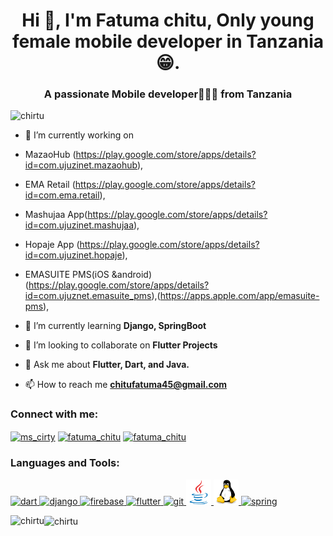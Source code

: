 <h1 align="center">Hi 👋, I'm Fatuma chitu, Only young female mobile developer in Tanzania😁.</h1>
<h3 align="center">A passionate Mobile developer👩🏻‍💻 from Tanzania</h3>


<p align="left"> <img src="https://komarev.com/ghpvc/?username=chirtu&label=Profile%20views&color=0e75b6&style=flat" alt="chirtu" /> </p>

- 🔭 I’m currently working on 
- MazaoHub (https://play.google.com/store/apps/details?id=com.ujuzinet.mazaohub),
-  EMA Retail (https://play.google.com/store/apps/details?id=com.ema.retail), 
-  Mashujaa App(https://play.google.com/store/apps/details?id=com.ujuzinet.mashujaa),
-  Hopaje App (https://play.google.com/store/apps/details?id=com.ujuzinet.hopaje),
-  EMASUITE PMS(iOS &android) (https://play.google.com/store/apps/details?id=com.ujuznet.emasuite_pms),(https://apps.apple.com/app/emasuite-pms), 

- 🌱 I’m currently learning **Django, SpringBoot**

- 👯 I’m looking to collaborate on **Flutter Projects**

- 💬 Ask me about **Flutter, Dart, and Java.**

- 📫 How to reach me **chitufatuma45@gmail.com**

<h3 align="left">Connect with me:</h3>
<p align="left">
<a href="https://twitter.com/ms_cirty" target="blank"><img align="center" src="https://raw.githubusercontent.com/rahuldkjain/github-profile-readme-generator/master/src/images/icons/Social/twitter.svg" alt="ms_cirty" height="30" width="40" /></a>
<a href="https://linkedin.com/in/fatuma_chitu" target="blank"><img align="center" src="https://raw.githubusercontent.com/rahuldkjain/github-profile-readme-generator/master/src/images/icons/Social/linked-in-alt.svg" alt="fatuma_chitu" height="30" width="40" /></a>
<a href="https://instagram.com/fatuma_chitu" target="blank"><img align="center" src="https://raw.githubusercontent.com/rahuldkjain/github-profile-readme-generator/master/src/images/icons/Social/instagram.svg" alt="fatuma_chitu" height="30" width="40" /></a>
</p>

<h3 align="left">Languages and Tools:</h3>
<p align="left"> <a href="https://dart.dev" target="_blank" rel="noreferrer"> <img src="https://www.vectorlogo.zone/logos/dartlang/dartlang-icon.svg" alt="dart" width="40" height="40"/> </a> <a href="https://www.djangoproject.com/" target="_blank" rel="noreferrer"> <img src="https://cdn.worldvectorlogo.com/logos/django.svg" alt="django" width="40" height="40"/> </a> <a href="https://firebase.google.com/" target="_blank" rel="noreferrer"> <img src="https://www.vectorlogo.zone/logos/firebase/firebase-icon.svg" alt="firebase" width="40" height="40"/> </a> <a href="https://flutter.dev" target="_blank" rel="noreferrer"> <img src="https://www.vectorlogo.zone/logos/flutterio/flutterio-icon.svg" alt="flutter" width="40" height="40"/> </a> <a href="https://git-scm.com/" target="_blank" rel="noreferrer"> <img src="https://www.vectorlogo.zone/logos/git-scm/git-scm-icon.svg" alt="git" width="40" height="40"/> </a> <a href="https://www.java.com" target="_blank" rel="noreferrer"> <img src="https://raw.githubusercontent.com/devicons/devicon/master/icons/java/java-original.svg" alt="java" width="40" height="40"/> </a> <a href="https://www.linux.org/" target="_blank" rel="noreferrer"> <img src="https://raw.githubusercontent.com/devicons/devicon/master/icons/linux/linux-original.svg" alt="linux" width="40" height="40"/> </a> <a href="https://spring.io/" target="_blank" rel="noreferrer"> <img src="https://www.vectorlogo.zone/logos/springio/springio-icon.svg" alt="spring" width="40" height="40"/> </a> </p>

<p><img align="left" src="https://github-readme-stats.vercel.app/api/top-langs?username=chirtu&show_icons=true&locale=en&layout=compact" alt="chirtu" /></p>

<!-- <p>&nbsp;<img align="center" src="https://github-readme-stats.vercel.app/api?username=chirtu&show_icons=true&locale=en" alt="chirtu" /></p> -->

<p><img align="center" src="https://github-readme-streak-stats.herokuapp.com/?user=chirtu&" alt="chirtu" /></p>

